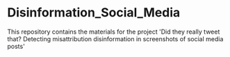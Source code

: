 # Disinformation_Social_Media

This repository contains the materials for the project 'Did they really tweet that? Detecting misattribution disinformation in screenshots of social media posts'
